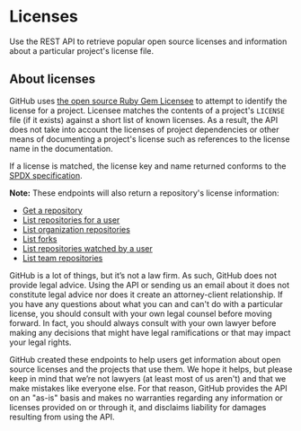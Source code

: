 # Licenses

Use the REST API to retrieve popular open source licenses and information about a particular project's license file.

## About licenses

GitHub uses [the open source Ruby Gem Licensee](https://github.com/benbalter/licensee) to attempt to identify the license for a project. Licensee matches the contents of a project's `LICENSE` file (if it exists) against a short list of known licenses. As a result, the API does not take into account the licenses of project dependencies or other means of documenting a project's license such as references to the license name in the documentation.

If a license is matched, the license key and name returned conforms to the [SPDX specification](https://spdx.org/).

**Note:** These endpoints will also return a repository's license information:

- [Get a repository](/rest/repos#get-a-repository)
- [List repositories for a user](/rest/repos#list-repositories-for-a-user)
- [List organization repositories](/rest/repos#list-organization-repositories)
- [List forks](/rest/repos#list-forks)
- [List repositories watched by a user](/rest/activity#list-repositories-watched-by-a-user)
- [List team repositories](/rest/teams#list-team-repositories)

<div class="ghd-spotlight ghd-spotlight-warning border rounded-1 my-3 p-3 f5 color-border-danger-emphasis color-bg-danger">

GitHub is a lot of things, but it’s not a law firm. As such, GitHub does not provide legal advice. Using the API or sending us an email about it does not constitute legal advice nor does it create an attorney-client relationship. If you have any questions about what you can and can't do with a particular license, you should consult with your own legal counsel before moving forward. In fact, you should always consult with your own lawyer before making any decisions that might have legal ramifications or that may impact your legal rights.

GitHub created these endpoints to help users get information about open source licenses and the projects that use them. We hope it helps, but please keep in mind that we’re not lawyers (at least most of us aren't) and that we make mistakes like everyone else. For that reason, GitHub provides the API on an "as-is" basis and makes no warranties regarding any information or licenses provided on or through it, and disclaims liability for damages resulting from using the API.

</div>
